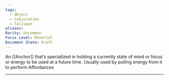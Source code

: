 ```yaml
---
tags:
  - Object
  - Conjuration
  - Talisman
aliases: 
Rarity: Uncommon
Focus Level: Material
Document State: Draft
---
```

An [[Anchor]] that’s specialized in holding a currently state of mind or focus or energy to be used at a future time. Usually used by pulling energy from it to perform Affordances
- - -

